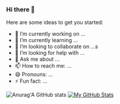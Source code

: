 ### Hi there 👋
Here are some ideas to get you started:

- 🔭 I’m currently working on ...
- 🌱 I’m currently learning ...
- 👯 I’m looking to collaborate on ...s
- 🤔 I’m looking for help with ...
- 💬 Ask me about ...
- 📫 How to reach me: ...
- 😄 Pronouns: ...
- ⚡ Fun fact: ...
<!--
**Developer-Abir01/Developer-Abir01** is a ✨ _special_ ✨ repository because its `README.md` (this file) appears on your GitHub profile.


-->
![Anurag'A GitHub stats](https://github-readme-stats.vercel.app/api?username=anuraghazra&theme=dark&show_icons=true)
[![My GitHub Stats](https://github-readme-stats.vercel.app/api/?username=jasongaylord&count_private=true&theme=tokyonight&showicons=true)]()


